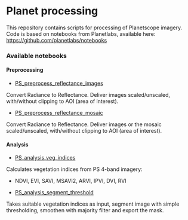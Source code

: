 # Planet processing

This repository contains scripts for processing of Planetscope imagery.
Code is based on notebooks from Planetlabs, available here: https://github.com/planetlabs/notebooks

### Available notebooks

#### Preprocessing
* [PS_preprocess_reflectance_images](https://github.com/t-haakens/Planet_processing/blob/main/PS_preprocess_reflectance_images.ipynb)

Convert Radiance to Reflectance. Deliver images scaled/unscaled, with/without clipping to AOI (area of interest).

* [PS_preprocess_reflectance_mosaic](https://github.com/t-haakens/Planet_processing/blob/main/PS_preprocess_reflectance_mosaic.ipynb)

Convert Radiance to Reflectance. Deliver images or the mosaic scaled/unscaled, with/without clipping to AOI (area of interest).




#### Analysis

* [PS_analysis_veg_indices](https://github.com/t-haakens/Planet_processing/blob/main/PS_analysis_veg_indices.ipynb)

Calculates vegetation indices from PS 4-band imagery:
- NDVI, EVI, SAVI, MSAVI2, ARVI, IPVI, DVI, RVI

* [PS_analysis_segment_threshold](https://github.com/t-haakens/Planet_processing/blob/main/PS_analysis_segment_threshold.ipynb)

Takes suitable vegetation indices as input, segment image with simple thresholding, smoothen with majority filter and export the mask.
